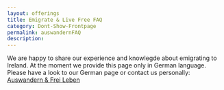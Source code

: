 ```yaml
---
layout: offerings
title: Emigrate & Live Free FAQ
category: Dont-Show-Frontpage
permalink: auswandernFAQ
description:
---
```


We are happy to share our experience and knowlegde about emigrating to Ireland. At the moment we provide this page only in German language. Please have a look to our German page or contact us personally: [Auswandern & Frei Leben](/auswandernFAQ)
